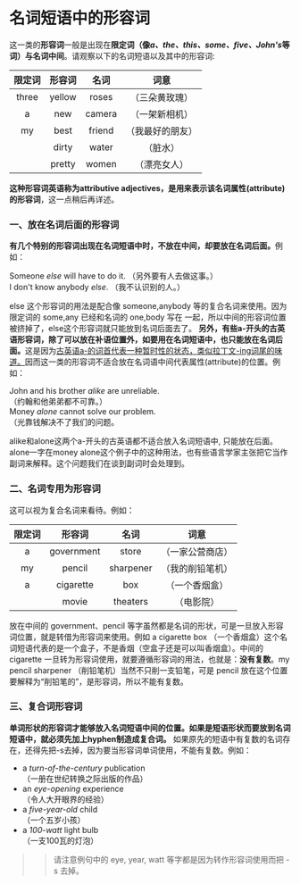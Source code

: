 # 名词短语中的形容词

这一类的**形容词**一般是出现在<b>限定词（像<em>a、the、this、some、five、John's</em>等词）与名词中间</b>。请观察以下的名词短语以及其中的形容词:  

| 限定词  |形容词   |名词   |词意   |
|:-:|:-:|:-:|:-:|
|three   |yellow   |roses   |（三朵黄玫瑰）   |
|a   |new   | camera  | （一架新相机）  |
|my   | best  | friend  | （我最好的朋友）  |
|   | dirty  | water  | （脏水）  |
|   |  pretty | women  |（漂亮女人）   |  

<b>这种形容词英语称为attributive adjectives，是**用来表示该名词属性**(attribute)的形容词</b>，这一点稍后再详述。    

### 一、放在名词后面的形容词

<b>**有几个特别的形容词**出现在名词短语中时，**不放在中间，却要放在名词后面**。</b>例如：    
>  
Someone <em>else</em> will have to do it. （另外要有人去做这事。）   
I don't know anybody <em>else</em>. （我不认识别的人。）    

else 这个形容词的用法是配合像 someone,anybody 等的复合名词来使用。因为限定词的 some,any 已经和名词的 one,body 写在 一起，所以中间的形容词位置被挤掉了，else这个形容词就只能放到名词后面去了。
<b>另外，有些a-开头的古英语形容词，除了可以放在补语位置外，如要用在名词短语中，也只能放在名词后面。</b>这是因为<u>古英语a-的词首代表一种暂时性的状态，类似拉丁文-ing词尾的味道。</u>因而这一类的形容词不适合放在名词语中间代表属性(attribute)的位置。例如：    
>  
John and his brother <em>alike</em> are unreliable.    
（约翰和他弟弟都不可靠。）   
Money <em>alone</em> cannot solve our problem.  
（光靠钱解决不了我们的问题。  

alike和alone这两个a-开头的古英语都不适合放入名词短语中, 只能放在后面。alone一字在money alone这个例子中的这种用法，也有些语言学家主张把它当作副词来解释。这个问题我们在谈到副词时会处理到。   
### 二、名词专用为形容词  

这可以视为复合名词来看待。例如：  

| 限定词  |形容词   |名词   |词意   |
|:-:|:-:|:-:|:-:|
|a   |government   |store   |（一家公营商店）   |
|my   |pencil   | sharpener  | （我的削铅笔机）  |
|a   | cigarette  | box  | （一个香烟盒）  |
|   | movie  | theaters  | （电影院）  |
 
放在中间的 government、pencil 等字虽然都是名词的形状，可是一旦放入形容词位置，就是转借为形容词来使用。例如 a cigarette box （一个香烟盒）这个名词短语代表的是一个盒子，不是香烟（空盒子还是可以叫香烟盒）。中间的 cigarette 一旦转为形容词使用，就要遵循形容词的用法，也就是：<b>没有复数</b>。my pencil sharpener （削铅笔机）当然不只削一支铅笔，可是 pencil 放在这个位置要解释为“削铅笔的”，是形容词，所以不能有复数。  


### 三、复合词形容词


<b>单词形状的形容词才能够放入名词短语中间的位置。如果是短语形状而要放到名词短语中，就必须先加上hyphen制造成复合词。</b>   如果原先的短语中有复数的名词存在，还得先把-s去掉，因为要当形容词单词使用，不能有复数。例如：   
>  
- a <em>turn-of-the-century</em> publication  
（一册在世纪转换之际出版的作品）  
- an <em>eye-opening</em> experience  
（令人大开眼界的经验）  
- a <em>five-year-old</em> child  
（一个五岁小孩）  
- a <em>100-watt</em> light bulb  
（一支100瓦的灯泡）  
>> 请注意例句中的 eye, year, watt 等字都是因为转作形容词使用而把 -s 去掉。